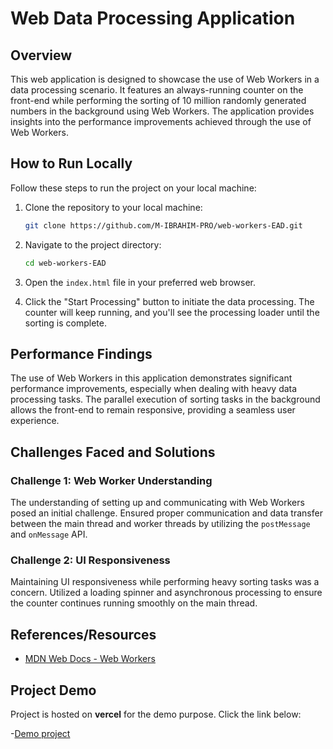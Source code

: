 # Web Data Processing Application

## Overview

This web application is designed to showcase the use of Web Workers in a data processing scenario. It features an always-running counter on the front-end while performing the sorting of 10 million randomly generated numbers in the background using Web Workers. The application provides insights into the performance improvements achieved through the use of Web Workers.

## How to Run Locally

Follow these steps to run the project on your local machine:

1. Clone the repository to your local machine:

   ```bash
   git clone https://github.com/M-IBRAHIM-PRO/web-workers-EAD.git
   ```

2. Navigate to the project directory:

   ```bash
   cd web-workers-EAD                                                                                                                                            
   ```

3. Open the `index.html` file in your preferred web browser.

4. Click the "Start Processing" button to initiate the data processing. The counter will keep running, and you'll see the processing loader until the sorting is complete.

## Performance Findings

The use of Web Workers in this application demonstrates significant performance improvements, especially when dealing with heavy data processing tasks. The parallel execution of sorting tasks in the background allows the front-end to remain responsive, providing a seamless user experience.

## Challenges Faced and Solutions

### Challenge 1: Web Worker Understanding
The understanding of setting up and communicating with Web Workers posed an initial challenge. Ensured proper communication and data transfer between the main thread and worker threads by utilizing the `postMessage` and `onMessage` API.

### Challenge 2: UI Responsiveness
Maintaining UI responsiveness while performing heavy sorting tasks was a concern. Utilized a loading spinner and asynchronous processing to ensure the counter continues running smoothly on the main thread.

## References/Resources

- [MDN Web Docs - Web Workers](https://developer.mozilla.org/en-US/docs/Web/API/Web_Workers_API)                    
                      
## Project Demo
Project is hosted on **vercel** for the demo purpose. Click the link below:                                        
  
  

-[Demo project](https://web-workers-ead.vercel.app/)
  
